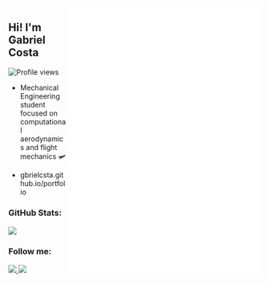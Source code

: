 <img align="right" height="540em" src="https://github.com/gbrielcsta/gbrielcsta/blob/main/readme.svg"/>
<h2 align="left">Hi! I'm Gabriel Costa</h2>
<p align="left"> <img src="https://komarev.com/ghpvc/?username=gbrielcsta&color=blue" alt="Profile views" /> </p>

- Mechanical Engineering student focused on computational aerodynamics and flight mechanics 🛩️

- gbrielcsta.github.io/portfolio

<h3>GitHub Stats:</h3> 

<a href="https://github.com/gbrielcsta">
  <img align="center" src="https://github-readme-stats.vercel.app/api/top-langs/?username=gbrielcsta&layout=normal" />
</a>


<h3>Follow me:</h3> 

<div align="left">
  <a href="https://www.instagram.com/gbrielcsta/" alt="Instagram">
    <img src="https://img.shields.io/badge/-Instagram-blue?style=for-the-badge&logo=Instagram&logoColor=FFF"/>
  </a>
  
  <a href="https://www.linkedin.com/in/gbrielcsta" alt="Linkedin">
    <img src="https://img.shields.io/badge/-Linkedin-blue?style=for-the-badge&logo=Linkedin&logoColor=FFF"/>
  </a>
  
</div>
